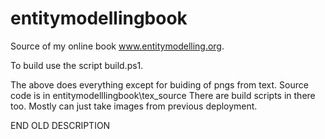 # entitymodellingbook
Source of my online book www.entitymodelling.org. 

To build use the script build.ps1.

The above does everything except for buiding of pngs from text. Source code is in entitymodelllingbook\tex_source
There are build scripts in there too. Mostly can just take images from previous deployment.

END OLD DESCRIPTION
                                                
